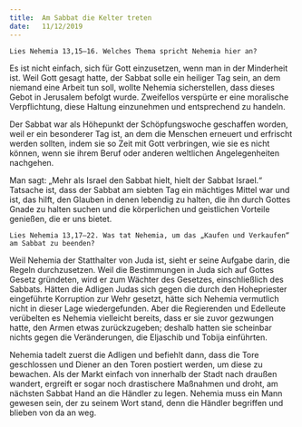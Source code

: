 ```yaml
---
title:  Am Sabbat die Kelter treten
date:   11/12/2019
---
```


`Lies Nehemia 13,15–16. Welches Thema spricht Nehemia hier an?`

Es ist nicht einfach, sich für Gott einzusetzen, wenn man in der Minderheit ist. Weil Gott gesagt hatte, der Sabbat solle ein heiliger Tag sein, an dem niemand eine Arbeit tun soll, wollte Nehemia sicherstellen, dass dieses Gebot in Jerusalem befolgt wurde. Zweifellos verspürte er eine moralische Verpflichtung, diese Haltung einzunehmen und entsprechend zu handeln.

Der Sabbat war als Höhepunkt der Schöpfungswoche geschaffen worden, weil er ein besonderer Tag ist, an dem die Menschen erneuert und erfrischt werden sollten, indem sie so Zeit mit Gott verbringen, wie sie es nicht können, wenn sie ihrem Beruf oder anderen weltlichen Angelegenheiten nachgehen.

Man sagt: „Mehr als Israel den Sabbat hielt, hielt der Sabbat Israel.“ Tatsache ist, dass der Sabbat am siebten Tag ein mächtiges Mittel war und ist, das hilft, den Glauben in denen lebendig zu halten, die ihn durch Gottes Gnade zu halten suchen und die körperlichen und geistlichen Vorteile genießen, die er uns bietet.

`Lies Nehemia 13,17–22. Was tat Nehemia, um das „Kaufen und Verkaufen“ am Sabbat zu beenden?`

Weil Nehemia der Statthalter von Juda ist, sieht er seine Aufgabe darin, die Regeln durchzusetzen. Weil die Bestimmungen in Juda sich auf Gottes Gesetz gründeten, wird er zum Wächter des Gesetzes, einschließlich des Sabbats. Hätten die Adligen Judas sich gegen die durch den Hohepriester eingeführte Korruption zur Wehr gesetzt, hätte sich Nehemia vermutlich nicht in dieser Lage wiedergefunden. Aber die Regierenden und Edelleute verübelten es Nehemia vielleicht bereits, dass er sie zuvor gezwungen hatte, den Armen etwas zurückzugeben; deshalb hatten sie scheinbar nichts gegen die Veränderungen, die Eljaschib und Tobija einführten.

Nehemia tadelt zuerst die Adligen und befiehlt dann, dass die Tore geschlossen und Diener an den Toren postiert werden, um diese zu bewachen. Als der Markt einfach von innerhalb der Stadt nach draußen wandert, ergreift er sogar noch drastischere Maßnahmen und droht, am nächsten Sabbat Hand an die Händler zu legen. Nehemia muss ein Mann gewesen sein, der zu seinem Wort stand, denn die Händler begriffen und blieben von da an weg.
